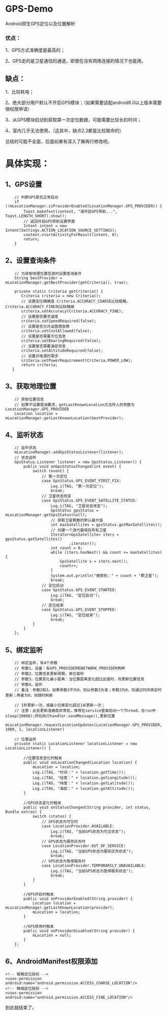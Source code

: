 # GPS-Demo
Android原生GPS定位以及位置解析

### 优点：

 1、GPS方式准确度是最高的；

2、GPS走的是卫星通信的通道，即使在没有网络连接的情况下也能用。

## 缺点：

1、比较耗电；

2、绝大部分用户默认不开启GPS模块；（如果需要适配android6.0以上版本需要做权限申请）

3、从GPS模块启动到获取第一次定位数据，可能需要比较长的时间；

4、室内几乎无法使用。（这其中，缺点2,3都是比较致命的）



总结的可能不全面，后面如果有深入了解再行修改吧。

# 具体实现：

## 1、GPS设置
        
        // 判断GPS是否正常启动
        if (!mLocationManager.isProviderEnabled(LocationManager.GPS_PROVIDER)) {
            Toast.makeText(context, "请开启GPS导航...", Toast.LENGTH_SHORT).show();
            // 返回开启GPS导航设置界面
            Intent intent = new Intent(Settings.ACTION_LOCATION_SOURCE_SETTINGS);
            context.startActivityForResult(intent, 0);
            return;
        }


## 2、设置查询条件

        // 为获取地理位置信息时设置查询条件
        String bestProvider = mLocationManager.getBestProvider(getCriteria(), true);

        private static Criteria getCriteria() {
           Criteria criteria = new Criteria();
           // 设置定位精确度 Criteria.ACCURACY_COARSE比较粗略，Criteria.ACCURACY_FINE则比较精细
           criteria.setAccuracy(Criteria.ACCURACY_FINE);
           // 设置是否要求速度
           criteria.setSpeedRequired(false);
           // 设置是否允许运营商收费
           criteria.setCostAllowed(false);
           // 设置是否需要方位信息
           criteria.setBearingRequired(false);
           // 设置是否需要海拔信息
           criteria.setAltitudeRequired(false);
           // 设置对电源的需求
           criteria.setPowerRequirement(Criteria.POWER_LOW);
           return criteria;
       }

## 3、获取地理位置
        // 获取位置信息
        // 如果不设置查询要求，getLastKnownLocation方法传人的参数为LocationManager.GPS_PROVIDER
        Location location = mLocationManager.getLastKnownLocation(bestProvider);

## 4、监听状态

        // 监听状态
        mLocationManager.addGpsStatusListener(listener);
        // 状态监听
        GpsStatus.Listener listener = new GpsStatus.Listener() {
            public void onGpsStatusChanged(int event) {
                switch (event) {
                    // 第一次定位
                    case GpsStatus.GPS_EVENT_FIRST_FIX:
                        Log.i(TAG, "第一次定位");
                        break;
                    // 卫星状态改变
                    case GpsStatus.GPS_EVENT_SATELLITE_STATUS:
                        Log.i(TAG, "卫星状态改变");
                        GpsStatus gpsStatus = mLocationManager.getGpsStatus(null);
                        // 获取卫星颗数的默认最大值
                        int maxSatellites = gpsStatus.getMaxSatellites();
                        // 创建一个迭代器保存所有卫星
                        Iterator<GpsSatellite> iters = gpsStatus.getSatellites()
                                .iterator();
                        int count = 0;
                        while (iters.hasNext() && count <= maxSatellites) {
                            GpsSatellite s = iters.next();
                            count++;
                        }
                        System.out.println("搜索到：" + count + "颗卫星");
                        break;
                    // 定位启动
                    case GpsStatus.GPS_EVENT_STARTED:
                        Log.i(TAG, "定位启动");
                        break;
                    // 定位结束
                    case GpsStatus.GPS_EVENT_STOPPED:
                        Log.i(TAG, "定位结束");
                        break;
                }
            }
        };


## 5、绑定监听
        // 绑定监听，有4个参数
        // 参数1，设备：有GPS_PROVIDER和NETWORK_PROVIDER两种
        // 参数2，位置信息更新周期，单位毫秒
        // 参数3，位置变化最小距离：当位置距离变化超过此值时，将更新位置信息
        // 参数4，监听
        // 备注：参数2和3，如果参数3不为0，则以参数3为准；参数3为0，则通过时间来定时更新；两者为0，则随时刷新

        // 1秒更新一次，或最小位移变化超过1米更新一次；
        // 注意：此处更新准确度非常低，推荐在service里面启动一个Thread，在run中sleep(10000);然后执行handler.sendMessage(),更新位置
        mLocationManager.requestLocationUpdates(LocationManager.GPS_PROVIDER, 1000, 1, locationListener)

        // 位置监听
        private static LocationListener locationListener = new LocationListener() {

            //位置信息变化时触发
            public void onLocationChanged(Location location) {
                mLocation = location;
                Log.i(TAG, "时间：" + location.getTime());
                Log.i(TAG, "经度：" + location.getLongitude());
                Log.i(TAG, "纬度：" + location.getLatitude());
                Log.i(TAG, "海拔：" + location.getAltitude());
            }

            //GPS状态变化时触发
            public void onStatusChanged(String provider, int status, Bundle extras) {
                switch (status) {
                    // GPS状态为可见时
                    case LocationProvider.AVAILABLE:
                        Log.i(TAG, "当前GPS状态为可见状态");
                        break;
                    // GPS状态为服务区外时
                    case LocationProvider.OUT_OF_SERVICE:
                        Log.i(TAG, "当前GPS状态为服务区外状态");
                        break;
                    // GPS状态为暂停服务时
                    case LocationProvider.TEMPORARILY_UNAVAILABLE:
                        Log.i(TAG, "当前GPS状态为暂停服务状态");
                        break;
                }
            }

            //GPS开启时触发
            public void onProviderEnabled(String provider) {
                Location location = mLocationManager.getLastKnownLocation(provider);
                mLocation = location;
            }

            //GPS禁用时触发
            public void onProviderDisabled(String provider) {
                mLocation = null;
            }
        };
## 6、AndroidManifest权限添加
    <!-- 粗略定位授权 -->
    <uses-permission android:name="android.permission.ACCESS_COARSE_LOCATION"/>
    <!-- 精细定位授权 -->
    <uses-permission android:name="android.permission.ACCESS_FINE_LOCATION"/>


到此就结束了。
